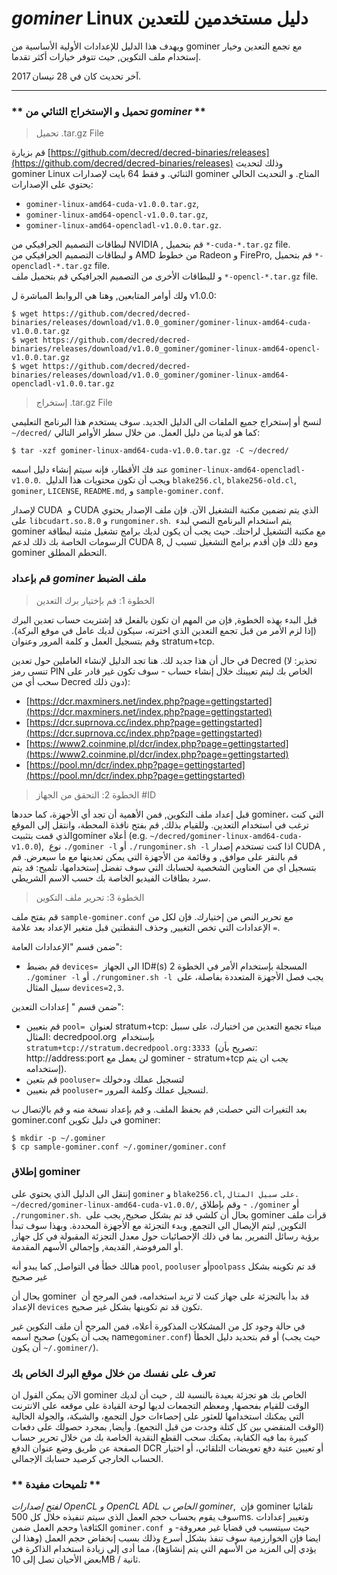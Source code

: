 # <i class="fa fa-linux"></i>***gominer* Linux دليل مستخدمين للتعدين**

ويهدف هذا الدليل للإعدادات الأولية الأساسية من gominer مع تجمع التعدين وخيار إستخدام ملف التكوين, حيث تتوفر خيارات أكثر تقدما.

آخر تحديث كان في 28 نيسان 2017.

---

### ** <i class="fa fa-download"></i> تحميل و الإستخراج الثنائي من *gominer* **


>تحميل .tar.gz File

قم بزيارة  [https://github.com/decred/decred-binaries/releases](https://github.com/decred/decred-binaries/releases) وذلك لتحديث gominer Linux الثنائي. و فقط 64 بايت لإصدارات gominer المتاح. و التحديث الحالي يحتوي على الإصدارات:

- `gominer-linux-amd64-cuda-v1.0.0.tar.gz`,
- `gominer-linux-amd64-opencl-v1.0.0.tar.gz`,
- `gominer-linux-amd64-opencladl-v1.0.0.tar.gz`.

لبطاقات التصميم الجرافيكي من NVIDIA , قم بتحميل  `*-cuda-*.tar.gz` file. <br /> و لبطاقات التصميم الجرافيكي من  AMD من خطوط Radeon و FirePro, قم بتحميل  `*-opencladl-*.tar.gz` file. <br /> و للبطاقات الأخرى من التصميم الجرافيكي قم بتحميل  ملف `*-opencl-*.tar.gz` file.

ولك أوامر المتابعين,  وهنا هي الروابط المباشرة ل v1.0.0:

```no-highlight
$ wget https://github.com/decred/decred-binaries/releases/download/v1.0.0_gominer/gominer-linux-amd64-cuda-v1.0.0.tar.gz
$ wget https://github.com/decred/decred-binaries/releases/download/v1.0.0_gominer/gominer-linux-amd64-opencl-v1.0.0.tar.gz
$ wget https://github.com/decred/decred-binaries/releases/download/v1.0.0_gominer/gominer-linux-amd64-opencladl-v1.0.0.tar.gz
```

>إستخراج .tar.gz File

لنسخ أو إستخراج جميع الملفات الى الدليل الجديد. سوف يستخدم هذا البرنامج التعليمي `~/decred/` كما هو لدينا من دليل العمل. من خلال سطر الأوامر التالي:

```no-highlight
$ tar -xzf gominer-linux-amd64-cuda-v1.0.0.tar.gz -C ~/decred/
```

عند فك الأقطار، فإنه سيتم إنشاء دليل اسمه `gominer-linux-amd64-opencladl-v1.0.0`.  ويجب أن تكون محتويات هذا الدليل  `blake256.cl`, `blake256-old.cl`, `gominer`, `LICENSE`, `README.md`, و `sample-gominer.conf`.

لإصدار CUDA  و  CUDA الذي يتم تضمين مكتبة التشغيل الآن. فإن ملف الإصدار يحتوي على  `libcudart.so.8.0` و `rungominer.sh`.  يتم استخدام البرنامج النصي لبدء gominer  مع مكتبة التشغيل لراحتك.  حيث يجب أن يكون لديك برامج تشغيل مثبتة لبطاقة الرسومات الخاصة بك ذلك لدعم CUDA 8, ومع  ذلك فإن أقدم برامج التشغيل تسبب ل gominer التحطم المطلق.

### **قم بإعداد  *gominer* ملف الضبط**

> الخطوة 1: قم بإختيار برك التعدين

قبل البدء بهذه الخطوة, فإن من المهم ان تكون بالفعل قد إشتريت حساب تعدين البرك (إذا لزم الأمر من قبل تجمع التعدين الذي اخترته، سيكون لديك عامل في موقع البركة). وقم بتسجيل العمل و كلمة المرور وعنوان stratum+tcp. 

في حال أن هذا جديد لك. هنا تجد الدليل لإنشاء العاملين حول تعدين Decred (تحذير: لا تنسى رمز PIN الخاص بك ليتم تعيينك خلال إنشاء حساب - سوف تكون غير قادر على سحب أي من Decred دون ذلك):

- [https://dcr.maxminers.net/index.php?page=gettingstarted](https://dcr.maxminers.net/index.php?page=gettingstarted)
- [https://dcr.suprnova.cc/index.php?page=gettingstarted](https://dcr.suprnova.cc/index.php?page=gettingstarted)
- [https://www2.coinmine.pl/dcr/index.php?page=gettingstarted](https://www2.coinmine.pl/dcr/index.php?page=gettingstarted)
- [https://pool.mn/dcr/index.php?page=gettingstarted](https://pool.mn/dcr/index.php?page=gettingstarted)

> الخطوة 2: التحقق من الجهاز #ID

قبل إعداد ملف التكوين, فمن الأهمية أن تجد أي الأجهزة، كما حددها gominer، التي كنت ترغب في استخدام التعدين. وللقيام بذلك, قم بفتح نافذة المحطة، وانتقل إلى الموقع الذي قمت بتثبيتgominer أعلاه  (e.g. `~/decred/gominer-linux-amd64-cuda-v1.0.0`),  نوع  `./gominer -l` أو `./rungominer.sh -l` اذا كنت تستخدم إصدار CUDA , قم بالنقر على موافق, و وقائمة من الأجهزة التي يمكن تعدينها مع ما سيعرض. قم بتسجيل اي من العناوين الشخصية لحسابك التي سوف تفضل إستخدامها. تلميح: قد يتم سرد بطاقات الفيديو الخاصة بك حسب الاسم الشريطي.

> الخطوة 3: تحرير ملف التكوين

قم بفتح ملف `sample-gominer.conf` مع تحرير النص من إختيارك. فإن لكل من الإعدادات التي تخص التغيير, وحذف النقطتين قبل متغير الإعداد بعد علامة `=`.

ضمن قسم "الإعدادات العامة":

- قم بضبط `devices=`  الى الجهاز ID#(s) المسجلة بإستخدام الأمر في الخطوة 2 `./gominer -l` أو `./rungominer.sh -l`  يجب فصل الأجهزة المتعددة بفاصلة، على سبيل المثال `devices=2,3`.

ضمن قسم " إعدادات التعدين":

- قم بتعيين  `pool=`  لعنوان stratum+tcp: ميناء تجمع التعدين من اختيارك، على سبيل المثال: decredpool.org  بإستخدام `stratum+tcp://stratum.decredpool.org:3333`  (تصريح بأن:  http://address:port لن يعمل مع gominer - stratum+tcp *يجب* ان يتم إستخدامه).
- قم بتعين `pooluser=` لتسجيل عملك ودخولك
- قم بتعيين `pooluser=` لتسجيل عملك وكلمة المرور.

بعد التغيرات التي حصلت, قم بحفظ الملف. و قم بإعداد نسخة منه و قم بالإتصال ب gominer.conf في دليل تكوين gominer:

```no-highlight
$ mkdir -p ~/.gominer
$ cp sample-gominer.conf ~/.gominer/gominer.conf
```

### **إطلاق  gominer**

إنتقل الى الدليل الذي يحتوي على `gominer` و `blake256.cl`, `على سبيل المثال. ~/decred/gominer-linux-amd64-cuda-v1.0.0/`, وقم بإطلاق - `./gominer` أو `./rungominer.sh`.  بحال أن كلشي قد تم بشكل صحيح, يجب على gominer قرأت ملف التكوين, ليتم الإيصال الى التجمع, وبدء التجزئة مع الأجهزة المحددة. وبهذا سوف تبدأ برؤية رسائل التمرير, بما في ذلك الإحصائيات حول معدل التجزئة المقبولة في كل جهاز, أو المرفوضة, القديمة, وإجمالي الأسهم المقدمة.

هنالك خطأ في التواصل, كما يبدو أنه `pool`, `pooluser`  أو`poolpass` قد تم تكوينه بشكل غير صحيح

بحال أن gominer  قد بدأ بالتجزئة على جهاز كنت لا تريد استخدامه، فمن المرجح أن الإعداد `devices` تكون قد تم تكوينها بشكل غير صحيح.

في حالة وجود كل من المشكلات المذكورة أعلاه، فمن المرجح أن ملف التكوين غير صحيح اسمه (يجب أن يكون name`gominer.conf`) أو قم بتحديد دليل الخطأ (حيث يجب أن يكون  `~/.gominer/`).

### **تعرف على نفسك من خلال موقع البرك الخاص بك**

الآن يمكن القول ان gominer الخاص بك هو تجزئة بعيدة بالنسبة لك , حيث أن لديك الوقت للقيام بفحصها, ومعظم التجمعات لديها لوحة القيادة على موقعه على الانترنت التي يمكنك استخدامها للعثور على إحصاءات حول التجمع، والشبكة، والجولة الحالية (الوقت المنقضي بين كل كتلة وجدت من قبل التجمع). وأيضا, بمجرد حصولك على دفعات كبيرة بما فيه الكفاية، يمكنك سحب القطع النقدية الخاصة بك من خلال تحرير حساب الصفحة عن طريق وضع عنوان الدفع DCR أو تعيين عتبة دفع تعويضات التلقائي، أو اختيار الحساب الخارجي كرصيد حسابك الإجمالي.

### ** تلميحات مفيدة **

*لفتح إصدارات OpenCL و OpenCL ADL الخاص ب gominer*,  فإن gominer تلقائيا سوف يقوم بحساب حجم العمل الذي سيتم تنفيذه خلال كل 500ms. وتغيير إعدادات الكثافة\ وحجم العمل ضمن `gominer.conf`  حيث سيتسبب في قضايا غير معروفة- و ايضا فإن الخوارزمية سوف تنفذ بشكل أسرع وذلك بسبب إنخفاض حجم العمل (وهذا لن يؤدي إلى المزيد من الأسهم التي يتم إنشاؤها)، مما أدى إلى زيادة استخدام الذاكرة في بعض الأحيان تصل إلى 10MB / ثانية.

